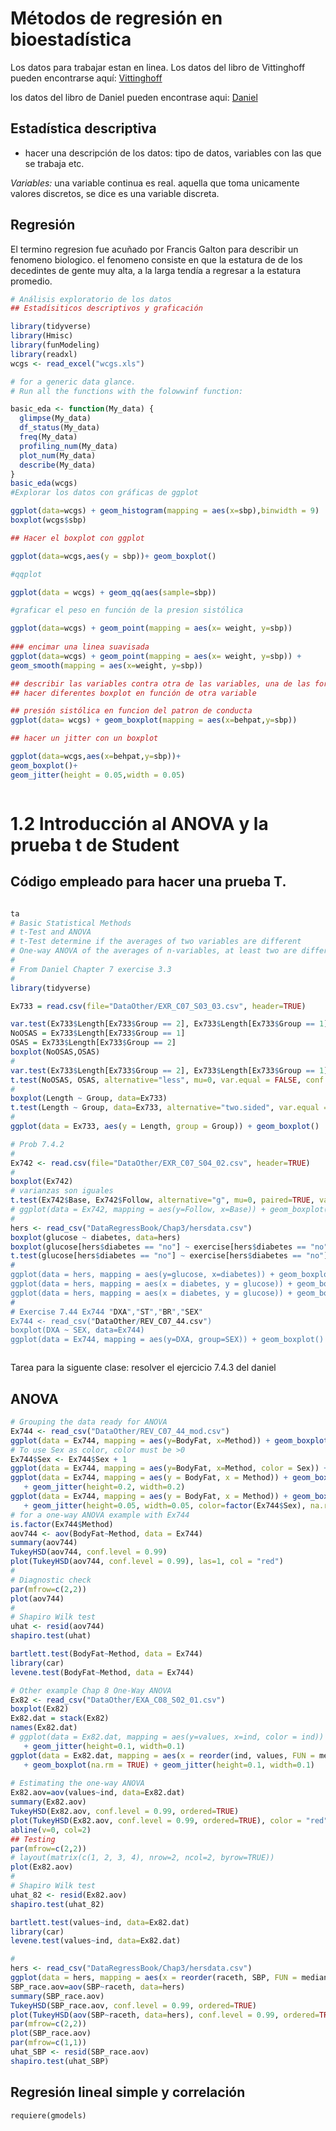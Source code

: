 # Métodos de regresión en bioestadística

Los datos para trabajar estan en linea. Los datos del libro de Vittinghoff pueden encontrarse  aquí: [Vittinghoff](http://www.biostat.ucsf.edu/vgsm)

los datos del libro de Daniel pueden encontrase aqui: [Daniel](http://bcs.wiley.com/he-bcs/Books?action=resource&bcsId=2191&itemId=0471456543&resourceId=4780)

## Estadística descriptiva

- hacer una descripción de los datos: tipo de datos, variables con las que se trabaja etc.

 *Variables:* una variable continua es real. aquella que toma unicamente valores discretos, se dice es  una variable discreta.

## Regresión

El termino regresion fue acuñado por Francis Galton para describir un fenomeno biologico. el fenomeno consiste en que la estatura de de los decedintes de gente muy alta, a la larga tendía a regresar a la estatura promedio.

```R
# Análisis exploratorio de los datos
## Estadísiticos descriptivos y graficación 

library(tidyverse)
library(Hmisc)
library(funModeling)
library(readxl)
wcgs <- read_excel("wcgs.xls")

# for a generic data glance.
# Run all the functions with the folowwinf function:

basic_eda <- function(My_data) {
  glimpse(My_data)
  df_status(My_data)
  freq(My_data)
  profiling_num(My_data)
  plot_num(My_data)
  describe(My_data)
}
basic_eda(wcgs)
#Explorar los datos con gráficas de ggplot

ggplot(data=wcgs) + geom_histogram(mapping = aes(x=sbp),binwidth = 9)
boxplot(wcgs$sbp)

## Hacer el boxplot con ggplot

ggplot(data=wcgs,aes(y = sbp))+ geom_boxplot()

#qqplot

ggplot(data = wcgs) + geom_qq(aes(sample=sbp))

#graficar el peso en función de la presion sistólica

ggplot(data=wcgs) + geom_point(mapping = aes(x= weight, y=sbp))
       
### encimar una linea suavisada
ggplot(data=wcgs) + geom_point(mapping = aes(x= weight, y=sbp)) + 
geom_smooth(mapping = aes(x=weight, y=sbp))

## describir las variables contra otra de las variables, una de las formas de hacerlo
## hacer diferentes boxplot en función de otra variable

## presión sistólica en funcion del patron de conducta
ggplot(data= wcgs) + geom_boxplot(mapping = aes(x=behpat,y=sbp))

## hacer un jitter con un boxplot

ggplot(data=wcgs,aes(x=behpat,y=sbp))+
geom_boxplot()+
geom_jitter(height = 0.05,width = 0.05)



```

# **1.2 Introducción al ANOVA y la prueba t de Student**

 ## Código empleado para hacer una prueba T. 

```R

ta
# Basic Statistical Methods
# t-Test and ANOVA
# t-Test determine if the averages of two variables are different
# One-way ANOVA of the averages of n-variables, at least two are different
#
# From Daniel Chapter 7 exercise 3.3
#
library(tidyverse)

Ex733 = read.csv(file="DataOther/EXR_C07_S03_03.csv", header=TRUE)

var.test(Ex733$Length[Ex733$Group == 2], Ex733$Length[Ex733$Group == 1])
NoOSAS = Ex733$Length[Ex733$Group == 1]
OSAS = Ex733$Length[Ex733$Group == 2]
boxplot(NoOSAS,OSAS)
#
var.test(Ex733$Length[Ex733$Group == 2], Ex733$Length[Ex733$Group == 1])
t.test(NoOSAS, OSAS, alternative="less", mu=0, var.equal = FALSE, conf.level=0.99)
#
boxplot(Length ~ Group, data=Ex733)
t.test(Length ~ Group, data=Ex733, alternative="two.sided", var.equal = FALSE, conf.level=0.99)
#
ggplot(data = Ex733, aes(y = Length, group = Group)) + geom_boxplot()

# Prob 7.4.2
#
Ex742 <- read.csv(file="DataOther/EXR_C07_S04_02.csv", header=TRUE)
#
boxplot(Ex742)
# varianzas son iguales 
t.test(Ex742$Base, Ex742$Follow, alternative="g", mu=0, paired=TRUE, var.equal=TRUE)
# ggplot(data = Ex742, mapping = aes(y=Follow, x=Base)) + geom_boxplot() 
#
hers <- read_csv("DataRegressBook/Chap3/hersdata.csv")
boxplot(glucose ~ diabetes, data=hers)
boxplot(glucose[hers$diabetes == "no"] ~ exercise[hers$diabetes == "no"], data=hers)
t.test(glucose[hers$diabetes == "no"] ~ exercise[hers$diabetes == "no"], data=hers, alternative="two.sided, mu=0, paired=FALSE, var.equal=TRUE)
#
ggplot(data = hers, mapping = aes(y=glucose, x=diabetes)) + geom_boxplot() 
ggplot(data = hers, mapping = aes(x = diabetes, y = glucose)) + geom_boxplot()+ facet_grid( . ~ exercise)
ggplot(data = hers, mapping = aes(x = diabetes, y = glucose)) + geom_boxplot()+ facet_grid( . ~ insulin)
#
# Exercise 7.44 Ex744 "DXA","ST","BR","SEX"
Ex744 <- read_csv("DataOther/REV_C07_44.csv")
boxplot(DXA ~ SEX, data=Ex744)
ggplot(data = Ex744, mapping = aes(y=DXA, group=SEX)) + geom_boxplot()



```



Tarea para la siguente clase: resolver el ejercicio 7.4.3 del daniel

## ANOVA

 ```R
# Grouping the data ready for ANOVA
Ex744 <- read_csv("DataOther/REV_C07_44_mod.csv")
ggplot(data = Ex744, mapping = aes(y=BodyFat, x=Method)) + geom_boxplot(na.rm = TRUE)
# To use Sex as color, color must be >0
Ex744$Sex <- Ex744$Sex + 1
ggplot(data = Ex744, mapping = aes(y=BodyFat, x=Method, color = Sex)) + geom_boxplot(na.rm = TRUE)
ggplot(data = Ex744, mapping = aes(y = BodyFat, x = Method)) + geom_boxplot(na.rm = TRUE) 
    + geom_jitter(height=0.2, width=0.2)
ggplot(data = Ex744, mapping = aes(y = BodyFat, x = Method)) + geom_boxplot(na.rm = TRUE) 
    + geom_jitter(height=0.05, width=0.05, color=factor(Ex744$Sex), na.rm = TRUE)
# for a one-way ANOVA example with Ex744
is.factor(Ex744$Method)
aov744 <- aov(BodyFat~Method, data = Ex744)
summary(aov744)
TukeyHSD(aov744, conf.level = 0.99)
plot(TukeyHSD(aov744, conf.level = 0.99), las=1, col = "red")
#
# Diagnostic check
par(mfrow=c(2,2))
plot(aov744)
#
# Shapiro Wilk test
uhat <- resid(aov744)
shapiro.test(uhat)

bartlett.test(BodyFat~Method, data = Ex744)
library(car)
levene.test(BodyFat~Method, data = Ex744)

# Other example Chap 8 One-Way ANOVA
Ex82 <- read_csv("DataOther/EXA_C08_S02_01.csv")
boxplot(Ex82)
Ex82.dat = stack(Ex82)
names(Ex82.dat)
# ggplot(data = Ex82.dat, mapping = aes(y=values, x=ind, color = ind)) + geom_boxplot(na.rm = TRUE) 
    + geom_jitter(height=0.1, width=0.1)
ggplot(data = Ex82.dat, mapping = aes(x = reorder(ind, values, FUN = median), y  =values, color = ind)) 
    + geom_boxplot(na.rm = TRUE) + geom_jitter(height=0.1, width=0.1)
    
# Estimating the one-way ANOVA
Ex82.aov=aov(values~ind, data=Ex82.dat)
summary(Ex82.aov)
TukeyHSD(Ex82.aov, conf.level = 0.99, ordered=TRUE)
plot(TukeyHSD(Ex82.aov, conf.level = 0.99, ordered=TRUE), color = "red")
abline(v=0, col=2)
## Testing
par(mfrow=c(2,2))
# layout(matrix(c(1, 2, 3, 4), nrow=2, ncol=2, byrow=TRUE))
plot(Ex82.aov)
#
# Shapiro Wilk test
uhat_82 <- resid(Ex82.aov)
shapiro.test(uhat_82)

bartlett.test(values~ind, data=Ex82.dat)
library(car)
levene.test(values~ind, data=Ex82.dat)

#
hers <- read_csv("DataRegressBook/Chap3/hersdata.csv")
ggplot(data = hers, mapping = aes(x = reorder(raceth, SBP, FUN = median), y=SBP, color = raceth)) + geom_boxplot(na.rm = TRUE) + geom_jitter(height=0.15, width=0.15)
SBP_race.aov=aov(SBP~raceth, data=hers)
summary(SBP_race.aov)
TukeyHSD(SBP_race.aov, conf.level = 0.99, ordered=TRUE)
plot(TukeyHSD(aov(SBP~raceth, data=hers), conf.level = 0.99, ordered=TRUE), col = "red")
par(mfrow=c(2,2))
plot(SBP_race.aov)
par(mfrow=c(1,1))
uhat_SBP <- resid(SBP_race.aov)
shapiro.test(uhat_SBP)
 ```

## Regresión lineal simple y correlación

`requiere(gmodels)`

